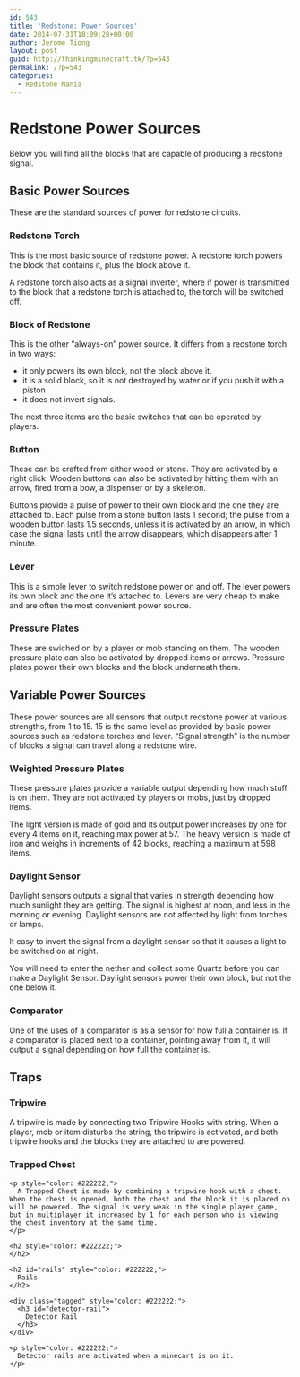 ```yaml
---
id: 543
title: 'Redstone: Power Sources'
date: 2014-07-31T18:09:28+00:00
author: Jerome Tiong
layout: post
guid: http://thinkingminecraft.tk/?p=543
permalink: /?p=543
categories:
  - Redstone Mania
---
```

<h1 style="color: #222222;">
  Redstone Power Sources
</h1>

<p style="color: #222222;">
  Below you will find all the blocks that are capable of producing a redstone signal.
</p>

<h2 id="basic-power-sources" style="color: #222222;">
  Basic Power Sources
</h2>

<p style="color: #222222;">
  These are the standard sources of power for redstone circuits.
</p>

<div class="tagged" style="color: #222222;">
  <h3 id="redstone-torch">
    Redstone Torch
  </h3>
</div>

<p style="color: #222222;">
  This is the most basic source of redstone power. A redstone torch powers the block that contains it, plus the block above it.
</p>

<p style="color: #222222;">
  A redstone torch also acts as a signal inverter, where if power is transmitted to the block that a redstone torch is attached to, the torch will be switched off.
</p>

<div class="tagged" style="color: #222222;">
  <h3 id="block-of-redstone-">
    Block of Redstone
  </h3>
</div>

<p style="color: #222222;">
  This is the other &#8220;always-on&#8221; power source. It differs from a redstone torch in two ways:
</p>

<ul style="color: #222222;">
  <li>
    it only powers its own block, not the block above it.
  </li>
  <li>
    it is a solid block, so it is not destroyed by water or if you push it with a piston
  </li>
  <li>
    it does not invert signals.
  </li>
</ul>

<p style="color: #222222;">
  <p style="color: #222222;">
    The next three items are the basic switches that can be operated by players.
  </p>
  
  <div class="tagged" style="color: #222222;">
    <h3 id="button">
      Button
    </h3>
  </div>
  
  <p style="color: #222222;">
    These can be crafted from either wood or stone. They are activated by a right click. Wooden buttons can also be activated by hitting them with an arrow, fired from a bow, a dispenser or by a skeleton.
  </p>
  
  <p style="color: #222222;">
    Buttons provide a pulse of power to their own block and the one they are attached to. Each pulse from a stone button lasts 1 second; the pulse from a wooden button lasts 1.5 seconds, unless it is activated by an arrow, in which case the signal lasts until the arrow disappears, which disappears after 1 minute.
  </p>
  
  <div class="tagged" style="color: #222222;">
    <h3 id="lever">
      Lever
    </h3>
  </div>
  
  <p style="color: #222222;">
    This is a simple lever to switch redstone power on and off. The lever powers its own block and the one it&#8217;s attached to. Levers are very cheap to make and are often the most convenient power source.
  </p>
  
  <div class="tagged" style="color: #222222;">
    <h3 id="pressure-plates">
      Pressure Plates
    </h3>
  </div>
  
  <p style="color: #222222;">
    These are swiched on by a player or mob standing on them. The wooden pressure plate can also be activated by dropped items or arrows. Pressure plates power their own blocks and the block underneath them.
  </p>
  
  <h2 style="color: #222222;">
  </h2>
  
  <h2 id="variable-power-sources" style="color: #222222;">
    Variable Power Sources
  </h2>
  
  <p style="color: #222222;">
    These power sources are all sensors that output redstone power at various strengths, from 1 to 15. 15 is the same level as provided by basic power sources such as redstone torches and lever. &#8220;Signal strength&#8221; is the number of blocks a signal can travel along a redstone wire.
  </p>
  
  <div class="tagged" style="color: #222222;">
    <h3 id="weighted-pressure-plates-">
      Weighted Pressure Plates
    </h3>
  </div>
  
  <p style="color: #222222;">
    These pressure plates provide a variable output depending how much stuff is on them. They are not activated by players or mobs, just by dropped items.
  </p>
  
  <p style="color: #222222;">
    The light version is made of gold and its output power increases by one for every 4 items on it, reaching max power at 57. The heavy version is made of iron and weighs in increments of 42 blocks, reaching a maximum at 598 items.
  </p>
  
  <div class="tagged" style="color: #222222;">
    <h3 id="daylight-sensor-">
      Daylight Sensor
    </h3>
  </div>
  
  <p style="color: #222222;">
    Daylight sensors outputs a signal that varies in strength depending how much sunlight they are getting. The signal is highest at noon, and less in the morning or evening. Daylight sensors are not affected by light from torches or lamps.
  </p>
  
  <div class="captioned" style="color: #222222;">
    <p>
      It easy to invert the signal from a daylight sensor so that it causes a light to be switched on at night.
    </p>
  </div>
  
  <p style="color: #222222;">
    You will need to enter the nether and collect some Quartz before you can make a Daylight Sensor. Daylight sensors power their own block, but not the one below it.
  </p>
  
  <div class="tagged" style="color: #222222;">
    <h3 id="comparator">
      Comparator
    </h3>
  </div>
  
  <p style="color: #222222;">
    One of the uses of a comparator is as a sensor for how full a container is. If a comparator is placed next to a container, pointing away from it, it will output a signal depending on how full the container is.
  </p>
  
  <h2 style="color: #222222;">
  </h2>
  
  <h2 id="traps" style="color: #222222;">
    Traps
  </h2>
  
  <h3 id="tripwire" style="color: #222222;">
    Tripwire
  </h3>
  
  <p style="color: #222222;">
    A tripwire is made by connecting two Tripwire Hooks with string. When a player, mob or item disturbs the string, the tripwire is activated, and both tripwire hooks and the blocks they are attached to are powered.
  </p>
  
  <p style="color: #222222;" align="center">
    <div class="tagged" style="color: #222222;">
      <h3 id="trapped-chest">
        Trapped Chest
      </h3>
    </div>
    
    <p style="color: #222222;">
      A Trapped Chest is made by combining a tripwire hook with a chest. When the chest is opened, both the chest and the block it is placed on will be powered. The signal is very weak in the single player game, but in multiplayer it increased by 1 for each person who is viewing the chest inventory at the same time.
    </p>
    
    <h2 style="color: #222222;">
    </h2>
    
    <h2 id="rails" style="color: #222222;">
      Rails
    </h2>
    
    <div class="tagged" style="color: #222222;">
      <h3 id="detector-rail">
        Detector Rail
      </h3>
    </div>
    
    <p style="color: #222222;">
      Detector rails are activated when a minecart is on it.
    </p>
